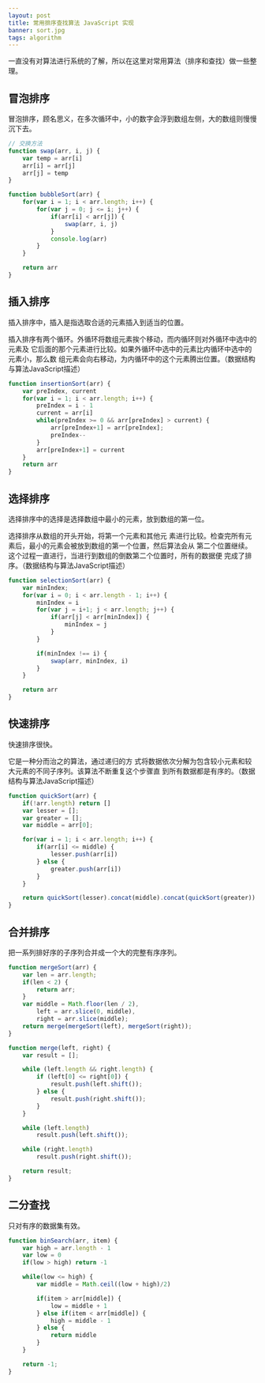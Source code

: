 ```yaml
---
layout: post
title: 常用排序查找算法 JavaScript 实现
banner: sort.jpg
tags: algorithm
---
```


一直没有对算法进行系统的了解，所以在这里对常用算法（排序和查找）做一些整理。

## 冒泡排序

冒泡排序，顾名思义，在多次循环中，小的数字会浮到数组左侧，大的数组则慢慢沉下去。

```js
// 交换方法
function swap(arr, i, j) {
    var temp = arr[i]
    arr[i] = arr[j]
    arr[j] = temp
}
```

```js
function bubbleSort(arr) {
    for(var i = 1; i < arr.length; i++) {
        for(var j = 0; j <= i; j++) {
            if(arr[i] < arr[j]) {
                swap(arr, i, j)
            }
            console.log(arr)
        }
    }

    return arr
}
```

## 插入排序

插入排序中，插入是指选取合适的元素插入到适当的位置。

插入排序有两个循环。外循环将数组元素挨个移动，而内循环则对外循环中选中的元素及 它后面的那个元素进行比较。如果外循环中选中的元素比内循环中选中的元素小，那么数 组元素会向右移动，为内循环中的这个元素腾出位置。（数据结构与算法JavaScript描述）

```js
function insertionSort(arr) {
    var preIndex, current
    for(var i = 1; i < arr.length; i++) {
        preIndex = i - 1
        current = arr[i]
        while(preIndex >= 0 && arr[preIndex] > current) {
            arr[preIndex+1] = arr[preIndex];
            preIndex--
        }
        arr[preIndex+1] = current
    }
    return arr
}
```

## 选择排序

选择排序中的选择是选择数组中最小的元素，放到数组的第一位。

选择排序从数组的开头开始，将第一个元素和其他元 素进行比较。检查完所有元素后，最小的元素会被放到数组的第一个位置，然后算法会从 第二个位置继续。这个过程一直进行，当进行到数组的倒数第二个位置时，所有的数据便 完成了排序。（数据结构与算法JavaScript描述）

```js
function selectionSort(arr) {
    var minIndex;
    for(var i = 0; i < arr.length - 1; i++) {
        minIndex = i
        for(var j = i+1; j < arr.length; j++) {
            if(arr[j] < arr[minIndex]) {
                minIndex = j
            }
        }

        if(minIndex !== i) {
            swap(arr, minIndex, i)
        }
    }

    return arr
}
```

## 快速排序

快速排序很快。

它是一种分而治之的算法，通过递归的方 式将数据依次分解为包含较小元素和较大元素的不同子序列。该算法不断重复这个步骤直 到所有数据都是有序的。（数据结构与算法JavaScript描述）

```js
function quickSort(arr) {
    if(!arr.length) return []
    var lesser = [];
    var greater = [];
    var middle = arr[0];

    for(var i = 1; i < arr.length; i++) {
        if(arr[i] <= middle) {
            lesser.push(arr[i])
        } else {
            greater.push(arr[i])
        }
    }

    return quickSort(lesser).concat(middle).concat(quickSort(greater))
}
```

## 合并排序

把一系列排好序的子序列合并成一个大的完整有序序列。

```js
function mergeSort(arr) { 
    var len = arr.length;
    if(len < 2) {
        return arr;
    }
    var middle = Math.floor(len / 2),
        left = arr.slice(0, middle),
        right = arr.slice(middle);
    return merge(mergeSort(left), mergeSort(right));
}

function merge(left, right) {
    var result = [];

    while (left.length && right.length) {
        if (left[0] <= right[0]) {
            result.push(left.shift());
        } else {
            result.push(right.shift());
        }
    }

    while (left.length)
        result.push(left.shift());

    while (right.length)
        result.push(right.shift());

    return result;
}

```

## 二分查找

只对有序的数据集有效。

```js
function binSearch(arr, item) {
    var high = arr.length - 1
    var low = 0
    if(low > high) return -1

    while(low <= high) {
        var middle = Math.ceil((low + high)/2)

        if(item > arr[middle]) {
            low = middle + 1
        } else if(item < arr[middle]) {
            high = middle - 1
        } else {
            return middle
        }
    }

    return -1;
}
```







